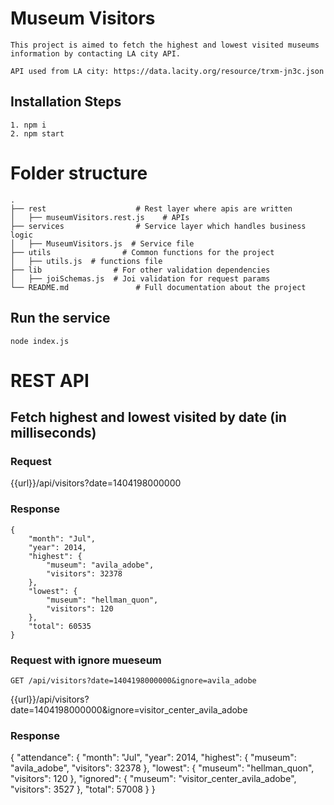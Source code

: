 # Museum Visitors
    This project is aimed to fetch the highest and lowest visited museums information by contacting LA city API.

    API used from LA city: https://data.lacity.org/resource/trxm-jn3c.json


## Installation Steps
    1. npm i
    2. npm start

# Folder structure

    .
    ├── rest                    # Rest layer where apis are written
    │   ├── museumVisitors.rest.js    # APIs
    ├── services                # Service layer which handles business logic
    │   ├── MuseumVisitors.js  # Service file
    ├── utils                # Common functions for the project
    │   ├── utils.js  # functions file
    ├── lib                # For other validation dependencies
    │   ├── joiSchemas.js  # Joi validation for request params
    └── README.md               # Full documentation about the project


## Run the service
    node index.js

# REST API

## Fetch highest and lowest visited by date (in milliseconds)

### Request

 {{url}}/api/visitors?date=1404198000000
### Response

    {
        "month": "Jul",
        "year": 2014,
        "highest": {
            "museum": "avila_adobe",
            "visitors": 32378
        },
        "lowest": {
            "museum": "hellman_quon",
            "visitors": 120
        },
        "total": 60535
    }

### Request with ignore mueseum

`GET /api/visitors?date=1404198000000&ignore=avila_adobe`

 {{url}}/api/visitors?date=1404198000000&ignore=visitor_center_avila_adobe

### Response 
{
  "attendance": {
    "month": "Jul",
    "year": 2014,
    "highest": {
      "museum": "avila_adobe",
      "visitors": 32378
    },
    "lowest": {
      "museum": "hellman_quon",
      "visitors": 120
    },
    "ignored": {
      "museum": "visitor_center_avila_adobe",
      "visitors": 3527
    },
    "total": 57008
  }
}